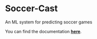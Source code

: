 # Soccer-Cast

An ML system for predicting soccer games

You can find the documentation <strong><a href="https://wildcayote.github.io/Soccer-Cast/">here</a></strong>.
